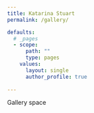 ```yaml
---
title: Katarina Stuart
permalink: /gallery/

defaults:
  # _pages
  - scope:
      path: ""
      type: pages
    values:
      layout: single
      author_profile: true
      
---
```



Gallery space
